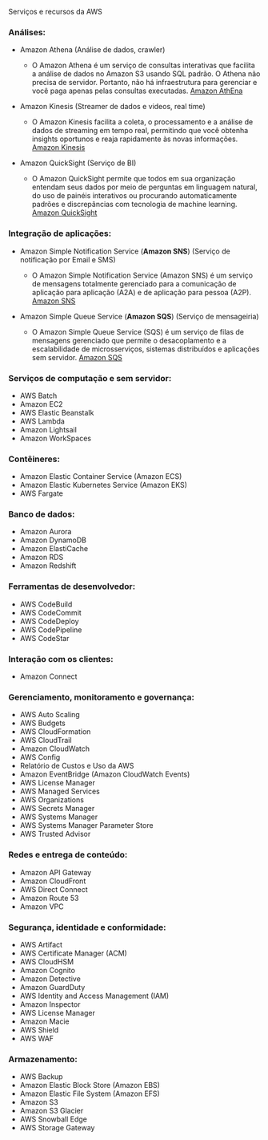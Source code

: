 Serviços e recursos da AWS
### Análises:
* Amazon Athena (Análise de dados, crawler) 
  * O Amazon Athena é um serviço de consultas interativas que facilita a análise de dados no Amazon S3 usando SQL padrão. O Athena não precisa de servidor. Portanto, não há infraestrutura para gerenciar e você paga apenas pelas consultas executadas.  [Amazon AthEna](https://aws.amazon.com/pt/athena/?whats-new-cards.sort-by=item.additionalFields.postDateTime&whats-new-cards.sort-order=desc)  
  
* Amazon Kinesis (Streamer de dados e videos, real time)
    * O Amazon Kinesis facilita a coleta, o processamento e a análise de dados de streaming em tempo real, permitindo que você obtenha insights oportunos e reaja rapidamente às novas informações. [Amazon Kinesis](https://aws.amazon.com/pt/kinesis/)
* Amazon QuickSight (Serviço de BI)  
    * O Amazon QuickSight permite que todos em sua organização entendam seus dados por meio de perguntas em linguagem natural, do uso de painéis interativos ou procurando automaticamente padrões e discrepâncias com tecnologia de machine learning.  [Amazon QuickSight](https://aws.amazon.com/pt/quicksight/)

### Integração de aplicações:
* Amazon Simple Notification Service (__Amazon SNS__) (Serviço de notificação por Email e SMS) 
    * O Amazon Simple Notification Service (Amazon SNS) é um serviço de mensagens totalmente gerenciado para a comunicação de aplicação para aplicação (A2A) e de aplicação para pessoa (A2P). [Amazon SNS](https://aws.amazon.com/pt/sns/?whats-new-cards.sort-by=item.additionalFields.postDateTime&whats-new-cards.sort-order=desc)


* Amazon Simple Queue Service (__Amazon SQS__)  (Serviço de mensageiria)  
   * O Amazon Simple Queue Service (SQS) é um serviço de filas de mensagens gerenciado que permite o desacoplamento e a escalabilidade de microsserviços, sistemas distribuídos e aplicações sem servidor. [Amazon SQS](https://aws.amazon.com/pt/sqs/)

### Serviços de computação e sem servidor:
* AWS Batch
* Amazon EC2 
* AWS Elastic Beanstalk
* AWS Lambda
* Amazon Lightsail
* Amazon WorkSpaces   


### Contêineres:
* Amazon Elastic Container Service (Amazon ECS)
* Amazon Elastic Kubernetes Service (Amazon EKS)
* AWS Fargate   

### Banco de dados:
* Amazon Aurora
* Amazon DynamoDB
* Amazon ElastiCache
* Amazon RDS
* Amazon Redshift   

### Ferramentas de desenvolvedor:
* AWS CodeBuild 
* AWS CodeCommit
* AWS CodeDeploy
* AWS CodePipeline
* AWS CodeStar   


### Interação com os clientes: 
* Amazon Connect   

### Gerenciamento, monitoramento e governança:
* AWS Auto Scaling
* AWS Budgets
* AWS CloudFormation
* AWS CloudTrail
* Amazon CloudWatch
* AWS Config
* Relatório de Custos e Uso da AWS
* Amazon EventBridge (Amazon CloudWatch Events)
* AWS License Manager
* AWS Managed Services
* AWS Organizations
* AWS Secrets Manager
* AWS Systems Manager
* AWS Systems Manager Parameter Store
* AWS Trusted Advisor  


### Redes e entrega de conteúdo:
* Amazon API Gateway
* Amazon CloudFront
* AWS Direct Connect
* Amazon Route 53
* Amazon VPC   

### Segurança, identidade e conformidade:
* AWS Artifact
* AWS Certificate Manager (ACM)
* AWS CloudHSM
* Amazon Cognito  
* Amazon Detective
* Amazon GuardDuty
* AWS Identity and Access Management (IAM)
* Amazon Inspector
* AWS License Manager
* Amazon Macie
* AWS Shield
* AWS WAF  

### Armazenamento:  

* AWS Backup 
* Amazon Elastic Block Store (Amazon EBS)
* Amazon Elastic File System (Amazon EFS)
* Amazon S3
* Amazon S3 Glacier
* AWS Snowball Edge
* AWS Storage Gateway
